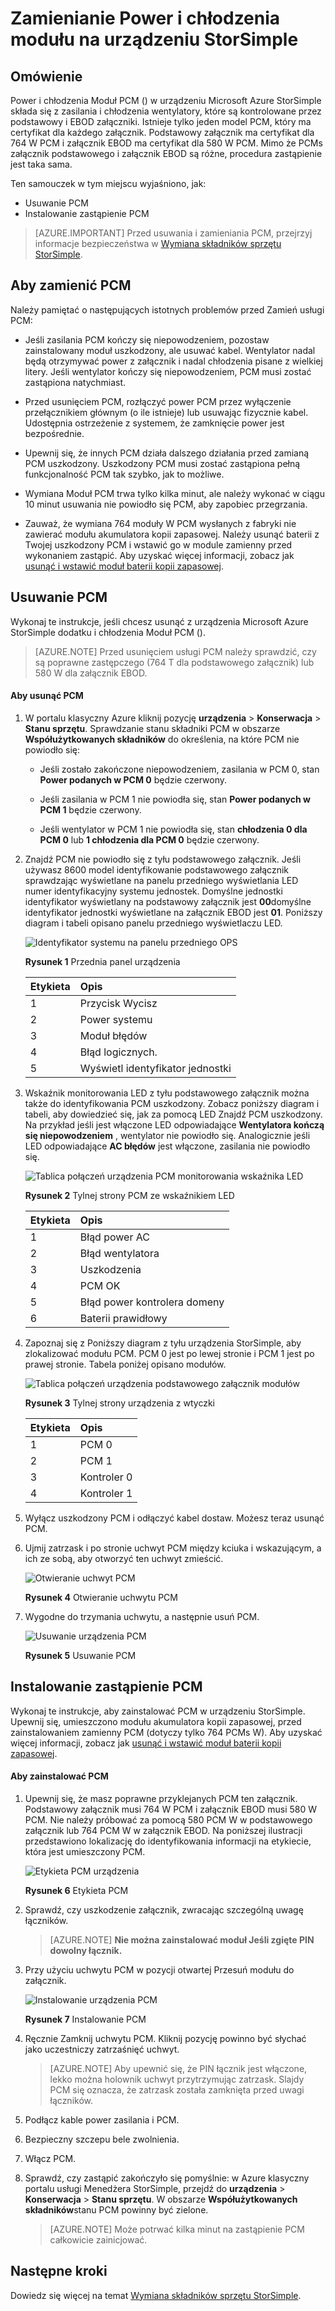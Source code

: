 <properties 
   pageTitle="Zamienianie PCM na urządzeniu StorSimple | Microsoft Azure"
   description="Wyjaśniono, jak usunąć i zamienić na urządzeniu StorSimple dodatku i chłodzenia Moduł PCM)"
   services="storsimple"
   documentationCenter=""
   authors="alkohli"
   manager="carmonm"
   editor="" />
<tags 
   ms.service="storsimple"
   ms.devlang="NA"
   ms.topic="article"
   ms.tgt_pltfrm="NA"
   ms.workload="TBD"
   ms.date="08/18/2016"
   ms.author="alkohli" />

# <a name="replace-a-power-and-cooling-module-on-your-storsimple-device"></a>Zamienianie Power i chłodzenia modułu na urządzeniu StorSimple

## <a name="overview"></a>Omówienie

Power i chłodzenia Moduł PCM () w urządzeniu Microsoft Azure StorSimple składa się z zasilania i chłodzenia wentylatory, które są kontrolowane przez podstawowy i EBOD załączniki. Istnieje tylko jeden model PCM, który ma certyfikat dla każdego załącznik. Podstawowy załącznik ma certyfikat dla 764 W PCM i załącznik EBOD ma certyfikat dla 580 W PCM. Mimo że PCMs załącznik podstawowego i załącznik EBOD są różne, procedura zastąpienie jest taka sama.

Ten samouczek w tym miejscu wyjaśniono, jak:

- Usuwanie PCM
- Instalowanie zastąpienie PCM

>[AZURE.IMPORTANT] Przed usuwania i zamieniania PCM, przejrzyj informacje bezpieczeństwa w [Wymiana składników sprzętu StorSimple](storsimple-hardware-component-replacement.md).

## <a name="before-you-replace-a-pcm"></a>Aby zamienić PCM

Należy pamiętać o następujących istotnych problemów przed Zamień usługi PCM:

- Jeśli zasilania PCM kończy się niepowodzeniem, pozostaw zainstalowany moduł uszkodzony, ale usuwać kabel. Wentylator nadal będą otrzymywać power z załącznik i nadal chłodzenia pisane z wielkiej litery. Jeśli wentylator kończy się niepowodzeniem, PCM musi zostać zastąpiona natychmiast.

- Przed usunięciem PCM, rozłączyć power PCM przez wyłączenie przełącznikiem głównym (o ile istnieje) lub usuwając fizycznie kabel. Udostępnia ostrzeżenie z systemem, że zamknięcie power jest bezpośrednie.

- Upewnij się, że innych PCM działa dalszego działania przed zamianą PCM uszkodzony. Uszkodzony PCM musi zostać zastąpiona pełną funkcjonalność PCM tak szybko, jak to możliwe.

- Wymiana Moduł PCM trwa tylko kilka minut, ale należy wykonać w ciągu 10 minut usuwania nie powiodło się PCM, aby zapobiec przegrzania.

- Zauważ, że wymiana 764 moduły W PCM wysłanych z fabryki nie zawierać modułu akumulatora kopii zapasowej. Należy usunąć baterii z Twojej uszkodzony PCM i wstawić go w module zamienny przed wykonaniem zastąpić. Aby uzyskać więcej informacji, zobacz jak [usunąć i wstawić moduł baterii kopii zapasowej](storsimple-battery-replacement.md).


## <a name="remove-a-pcm"></a>Usuwanie PCM

Wykonaj te instrukcje, jeśli chcesz usunąć z urządzenia Microsoft Azure StorSimple dodatku i chłodzenia Moduł PCM ().

>[AZURE.NOTE] Przed usunięciem usługi PCM należy sprawdzić, czy są poprawne zastępczego (764 T dla podstawowego załącznik) lub 580 W dla załącznik EBOD.

#### <a name="to-remove-a-pcm"></a>Aby usunąć PCM

1. W portalu klasyczny Azure kliknij pozycję **urządzenia** > **Konserwacja** > **Stanu sprzętu**. Sprawdzanie stanu składniki PCM w obszarze **Współużytkowanych składników** do określenia, na które PCM nie powiodło się:

     - Jeśli zostało zakończone niepowodzeniem, zasilania w PCM 0, stan **Power podanych w PCM 0** będzie czerwony.

     - Jeśli zasilania w PCM 1 nie powiodła się, stan **Power podanych w PCM 1** będzie czerwony.

     - Jeśli wentylator w PCM 1 nie powiodła się, stan **chłodzenia 0 dla PCM 0** lub **1 chłodzenia dla PCM 0** będzie czerwony.

2. Znajdź PCM nie powiodło się z tyłu podstawowego załącznik. Jeśli używasz 8600 model identyfikowanie podstawowego załącznik sprawdzając wyświetlane na panelu przedniego wyświetlania LED numer identyfikacyjny systemu jednostek. Domyślne jednostki identyfikator wyświetlany na podstawowy załącznik jest **00**domyślne identyfikator jednostki wyświetlane na załącznik EBOD jest **01**. Poniższy diagram i tabeli opisano panelu przedniego wyświetlaczu LED.

    ![Identyfikator systemu na panelu przedniego OPS](./media/storsimple-power-cooling-module-replacement/IC740991.png)

     **Rysunek 1** Przednia panel urządzenia  

  	|Etykieta|Opis|
  	|:---|:-----------|
  	|1|Przycisk Wycisz|
  	|2|Power systemu|
  	|3|Moduł błędów|
  	|4|Błąd logicznych.|
  	|5|Wyświetl identyfikator jednostki|

3. Wskaźnik monitorowania LED z tyłu podstawowego załącznik można także do identyfikowania PCM uszkodzony. Zobacz poniższy diagram i tabeli, aby dowiedzieć się, jak za pomocą LED Znajdź PCM uszkodzony. Na przykład jeśli jest włączone LED odpowiadające **Wentylatora kończą się niepowodzeniem** , wentylator nie powiodło się. Analogicznie jeśli LED odpowiadające **AC błędów** jest włączone, zasilania nie powiodło się. 

    ![Tablica połączeń urządzenia PCM monitorowania wskaźnika LED](./media/storsimple-power-cooling-module-replacement/IC740992.png)

     **Rysunek 2** Tylnej strony PCM ze wskaźnikiem LED

  	|Etykieta|Opis|
  	|:---|:-----------|
  	|1|Błąd power AC|
  	|2|Błąd wentylatora|
  	|3|Uszkodzenia|
  	|4|PCM OK|
  	|5|Błąd power kontrolera domeny|
  	|6|Baterii prawidłowy|

4. Zapoznaj się z Poniższy diagram z tyłu urządzenia StorSimple, aby zlokalizować modułu PCM. PCM 0 jest po lewej stronie i PCM 1 jest po prawej stronie. Tabela poniżej opisano modułów.

     ![Tablica połączeń urządzenia podstawowego załącznik modułów](./media/storsimple-power-cooling-module-replacement/IC740994.png)

     **Rysunek 3** Tylnej strony urządzenia z wtyczki 

  	|Etykieta|Opis|
  	|:---|:-----------|
  	|1|PCM 0|
  	|2|PCM 1|
  	|3|Kontroler 0|
  	|4|Kontroler 1|

5. Wyłącz uszkodzony PCM i odłączyć kabel dostaw. Możesz teraz usunąć PCM.

6. Ujmij zatrzask i po stronie uchwyt PCM między kciuka i wskazującym, a ich ze sobą, aby otworzyć ten uchwyt zmieścić.

    ![Otwieranie uchwyt PCM](./media/storsimple-power-cooling-module-replacement/IC740995.png)

    **Rysunek 4** Otwieranie uchwytu PCM

7. Wygodne do trzymania uchwytu, a następnie usuń PCM.

    ![Usuwanie urządzenia PCM](./media/storsimple-power-cooling-module-replacement/IC740996.png)

    **Rysunek 5** Usuwanie PCM

## <a name="install-a-replacement-pcm"></a>Instalowanie zastąpienie PCM

Wykonaj te instrukcje, aby zainstalować PCM w urządzeniu StorSimple. Upewnij się, umieszczono modułu akumulatora kopii zapasowej, przed zainstalowaniem zamienny PCM (dotyczy tylko 764 PCMs W). Aby uzyskać więcej informacji, zobacz jak [usunąć i wstawić moduł baterii kopii zapasowej](storsimple-battery-replacement.md).

#### <a name="to-install-a-pcm"></a>Aby zainstalować PCM

1. Upewnij się, że masz poprawne przyklejanych PCM ten załącznik. Podstawowy załącznik musi 764 W PCM i załącznik EBOD musi 580 W PCM. Nie należy próbować za pomocą 580 PCM W w podstawowego załącznik lub 764 PCM W w załącznik EBOD. Na poniższej ilustracji przedstawiono lokalizację do identyfikowania informacji na etykiecie, która jest umieszczony PCM.

    ![Etykieta PCM urządzenia](./media/storsimple-power-cooling-module-replacement/IC740973.png)

    **Rysunek 6** Etykieta PCM

2. Sprawdź, czy uszkodzenie załącznik, zwracając szczególną uwagę łączników. 
                                        
    >[AZURE.NOTE] **Nie można zainstalować moduł Jeśli zgięte PIN dowolny łącznik.**

3. Przy użyciu uchwytu PCM w pozycji otwartej Przesuń modułu do załącznik.

    ![Instalowanie urządzenia PCM](./media/storsimple-power-cooling-module-replacement/IC740975.png)

    **Rysunek 7** Instalowanie PCM

4. Ręcznie Zamknij uchwytu PCM. Kliknij pozycję powinno być słychać jako uczestniczy zatrzaśnięć uchwyt. 
                                        
    >[AZURE.NOTE] Aby upewnić się, że PIN łącznik jest włączone, lekko można holownik uchwyt przytrzymując zatrzask. Slajdy PCM się oznacza, że zatrzask została zamknięta przed uwagi łączników.

5. Podłącz kable power zasilania i PCM.

6. Bezpieczny szczepu bele zwolnienia. 

7. Włącz PCM.

8. Sprawdź, czy zastąpić zakończyło się pomyślnie: w Azure klasyczny portalu usługi Menedżera StorSimple, przejdź do **urządzenia** > **Konserwacja** > **Stanu sprzętu**. W obszarze **Współużytkowanych składników**stanu PCM powinny być zielone. 
                                        
    >[AZURE.NOTE] Może potrwać kilka minut na zastąpienie PCM całkowicie zainicjować.

## <a name="next-steps"></a>Następne kroki

Dowiedz się więcej na temat [Wymiana składników sprzętu StorSimple](storsimple-hardware-component-replacement.md).
